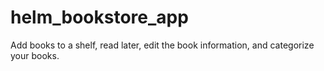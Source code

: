# helm_bookstore_app
Add books to a shelf, read later, edit the book information, and categorize your books.
